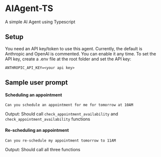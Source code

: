 # AIAgent-TS

A simple AI Agent using Typescript

## Setup

You need an API key/token to use this agent. Currently, the default is Anthropic and OpenAI is commented. You can enable it any time. To set the API key, create a .env file at the root folder and set the API key:

```
ANTHROPIC_API_KEY=<your api key>
```

## Sample user prompt

#### Scheduling an appointment
```
Can you schedule an appointment for me for tomorrow at 10AM
```
Output: 
Should call `check_appointment_availability` and `check_appointment_availability` functions

#### Re-scheduling an appointment
```
Can you re-schedule my appointment tomorrow to 11AM
```
Output:
Should call all three functions


